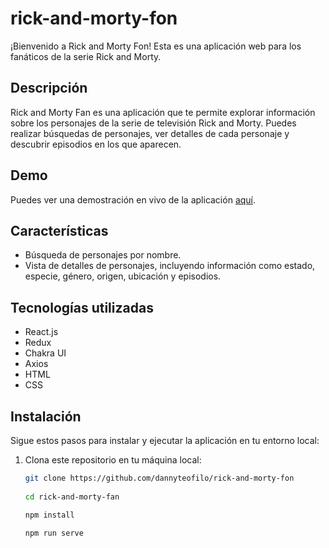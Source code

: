 # rick-and-morty-fon

¡Bienvenido a Rick and Morty Fon! Esta es una aplicación web para los fanáticos de la serie Rick and Morty.

## Descripción

Rick and Morty Fan es una aplicación que te permite explorar información sobre los personajes de la serie de televisión Rick and Morty. Puedes realizar búsquedas de personajes, ver detalles de cada personaje y descubrir episodios en los que aparecen.

## Demo

Puedes ver una demostración en vivo de la aplicación [aquí](https://dannyteofilo.github.io/rick-and-morty-fon/).

## Características

- Búsqueda de personajes por nombre.
- Vista de detalles de personajes, incluyendo información como estado, especie, género, origen, ubicación y episodios.



## Tecnologías utilizadas

- React.js
- Redux
- Chakra UI
- Axios
- HTML
- CSS

## Instalación

Sigue estos pasos para instalar y ejecutar la aplicación en tu entorno local:

1. Clona este repositorio en tu máquina local:

   ```bash
   git clone https://github.com/dannyteofilo/rick-and-morty-fon
    
   cd rick-and-morty-fan
   
   npm install

   npm run serve

